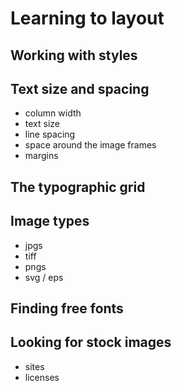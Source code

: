 # Learning to layout

## Working with styles

## Text size and spacing

- column width
- text size
- line spacing
- space around the image frames
- margins

## The typographic grid

## Image types

- jpgs
- tiff
- pngs
- svg / eps

## Finding free fonts

## Looking for stock images

- sites
- licenses

